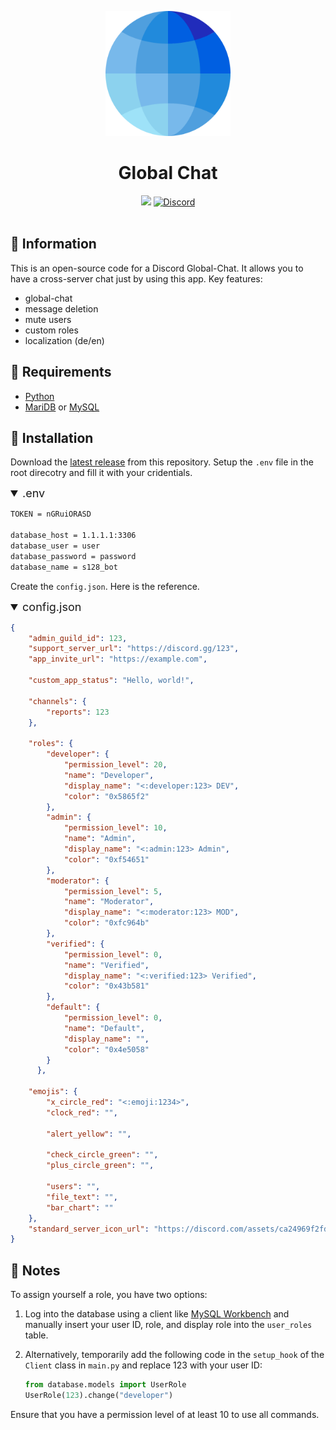 <p align="center"><img src="https://raw.githubusercontent.com/Blackstonecoden/global-chat/refs/heads/main/images/logo.png" alt="Global Chat Logo" width="200"></p>
<h1 align="center">Global Chat<br></h1>
<div align="center">
<a href="https://github.com/Blackstonecoden/global-chat"><img src="https://img.shields.io/github/stars/blackstonecoden/global-chat"></a>
<a href="https://discord.gg/FVQxgBysA7"><img src="https://img.shields.io/discord/1201557790758551574?color=5865f2&label=Discord&style=flat" alt="Discord"></a>
<br><br>
</div>

## 📌 Information
This is an open-source code for a Discord Global-Chat. It allows you to have a cross-server chat just by using this app. 
Key features:
- global-chat
- message deletion
- mute users
- custom roles
- localization (de/en)

## 🔌 Requirements
- [Python](https://www.python.org/)
- [MariDB](https://mariadb.org/) or [MySQL](https://www.mysql.com/)

## 🔧 Installation
Download the [latest release](https://github.com/Blackstonecoden/global-chat/releases/latest) from this repository. Setup the `.env` file in the root direcotry and fill it with your cridentials.
<details open>
  <summary style="font-size: 18px; cursor: pointer;">
    .env
  </summary>

```bash
TOKEN = nGRuiORASD

database_host = 1.1.1.1:3306
database_user = user
database_password = password
database_name = s128_bot
```
</details>

Create the `config.json`. Here is the reference.
<details open>
  <summary style="font-size: 18px; cursor: pointer;">
    config.json
  </summary>

```json
{
    "admin_guild_id": 123,
    "support_server_url": "https://discord.gg/123",
    "app_invite_url": "https://example.com",

    "custom_app_status": "Hello, world!",

    "channels": {
        "reports": 123
    },

    "roles": {
        "developer": {
            "permission_level": 20,
            "name": "Developer",
            "display_name": "<:developer:123> DEV",
            "color": "0x5865f2"
        },
        "admin": {
            "permission_level": 10,
            "name": "Admin",
            "display_name": "<:admin:123> Admin",
            "color": "0xf54651"
        },
        "moderator": {
            "permission_level": 5,
            "name": "Moderator",
            "display_name": "<:moderator:123> MOD",
            "color": "0xfc964b"
        },
        "verified": {
            "permission_level": 0,
            "name": "Verified",
            "display_name": "<:verified:123> Verified",
            "color": "0x43b581"
        },
        "default": {
            "permission_level": 0,
            "name": "Default",
            "display_name": "",
            "color": "0x4e5058"
        }
      },
    
    "emojis": {
        "x_circle_red": "<:emoji:1234>",
        "clock_red": "",

        "alert_yellow": "",

        "check_circle_green": "",
        "plus_circle_green": "",

        "users": "",
        "file_text": "",
        "bar_chart": ""
    },
    "standard_server_icon_url": "https://discord.com/assets/ca24969f2fd7a9fb03d5.png"
}
```
</details>

## 📄 Notes

To assign yourself a role, you have two options:

1. Log into the database using a client like [MySQL Workbench](https://www.mysql.com/products/workbench/) and manually insert your user ID, role, and display role into the `user_roles` table.

2. Alternatively, temporarily add the following code in the `setup_hook` of the `Client` class in `main.py` and replace 123 with your user ID:
   ```py
   from database.models import UserRole
   UserRole(123).change("developer")
    ```
Ensure that you have a permission level of at least 10 to use all commands.